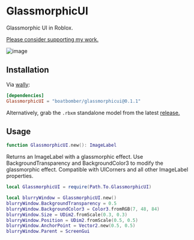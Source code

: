 # GlassmorphicUI

Glassmorphic UI in Roblox.

[Please consider supporting my work.](https://github.com/sponsors/boatbomber)

![image](https://github.com/boatbomber/GlassmorphicUI/assets/40185666/8db526c2-40e3-4936-9a66-91fa030ba0f4)

## Installation

Via [wally](https://wally.run):

```toml
[dependencies]
GlassmorphicUI = "boatbomber/glassmorphicui@0.1.1"
```

Alternatively, grab the `.rbxm` standalone model from the latest [release.](https://github.com/boatbomber/GlassmorphicUI/releases/latest)

## Usage

```Lua
function GlassmorphicUI.new(): ImageLabel
```

Returns an ImageLabel with a glassmorphic effect.
Use BackgroundTransparency and BackgroundColor3 to modify the glassmorphic effect.
Compatible with UICorners and all other ImageLabel properties.

```lua
local GlassmorphicUI = require(Path.To.GlassmorphicUI)

local blurryWindow = GlassmorphicUI.new()
blurryWindow.BackgroundTransparency = 0.5
blurryWindow.BackgroundColor3 = Color3.fromRGB(7, 48, 84)
blurryWindow.Size = UDim2.fromScale(0.3, 0.3)
blurryWindow.Position = UDim2.fromScale(0.5, 0.5)
blurryWindow.AnchorPoint = Vector2.new(0.5, 0.5)
blurryWindow.Parent = ScreenGui
```
